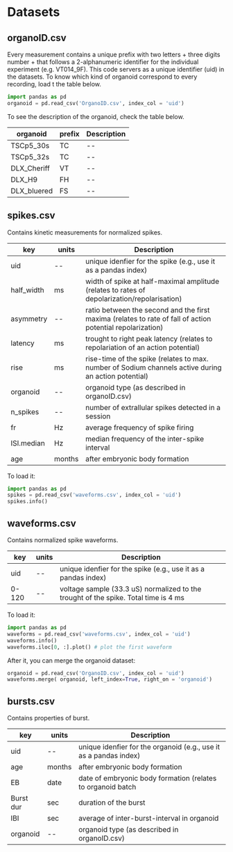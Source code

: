 # Datasets

## organoID.csv
Every measurement contains a unique prefix with two letters + three digits number + that follows a 2-alphanumeric identifier for the individual experiment (e.g. VT014_9F). This code servers as a unique identifier (uid) in the datasets. To know which kind of organoid correspond to every recording, load t the table below.

```python
import pandas as pd
organoid = pd.read_csv('OrganoID.csv', index_col = 'uid')
```
To see the description of the organoid, check the table below.

| organoid    | prefix | Description |
|-------------|------- |------------ |
| TSCp5_30s   | TC     | -- |
| TSCp5_32s   | TC     | -- |
| DLX_Cheriff | VT     | -- |
| DLX_H9      | FH     | -- |
| DLX_bluered | FS     | -- |


## spikes.csv

Contains kinetic measurements for normalized spikes. 

| key        | units  | Description |
|------------|--------|------------ |
| uid        | --     | unique idenfier for the spike (e.g., use it as a pandas index) |
| half_width | ms     | width of spike at half-maximal amplitude (relates to rates of depolarization/repolarisation)                  |
| asymmetry  | --     | ratio between the second and the first maxima (relates to rate of fall of action potential repolarization)    |
| latency    | ms     | trought to right peak latency (relates to repolariation of an action potential)                   |
| rise       | ms     | rise-time of the spike (relates to max. number of Sodium channels active during an action potential)                          |
| organoid   | --     | organoid type (as described in organoID.csv)                                |
| n_spikes   | --     |number of extrallular spikes detected in a session            |
| fr         | Hz     |average frequency of spike firing                 |
| ISI.median | Hz     |median frequency of the inter-spike interval      |
| age        | months | after embryonic body formation                   |


To load it:
```python
import pandas as pd
spikes = pd.read_csv('waveforms.csv', index_col = 'uid')
spikes.info()
```
## waveforms.csv

Contains normalized spike waveforms. 

| key        | units  | Description |
|------------|--------|------------ |
| uid        | --     | unique idenfier for the spike (e.g., use it as a pandas index) |
| 0-120      | --     | voltage sample (33.3 uS) normalized to the trought of the spike. Total time is 4 ms |

To load it:

```python
import pandas as pd
waveforms = pd.read_csv('waveforms.csv', index_col = 'uid')
waveforms.info()
waveforms.iloc[0, :].plot() # plot the first waveform
```
After it, you can merge the organoid dataset:
```python
organoid = pd.read_csv('OrganoID.csv', index_col = 'uid')
waveforms.merge( organoid, left_index=True, right_on = 'organoid')
```

## bursts.csv

Contains properties of burst.

| key        | units  | Description |
|------------|--------|------------ |
| uid        | --     | unique idenfier for the organoid (e.g., use it as a pandas index) |
| age        | months | after embryonic body formation                   |
| EB         | date   | date of embryonic body formation (relates to organoid batch |
| Burst dur  | sec    | duration of the burst |
| IBI        | sec    | average of inter-burst-interval in organoid |
| organoid   | --     | organoid type (as described in organoID.csv)                                   |
